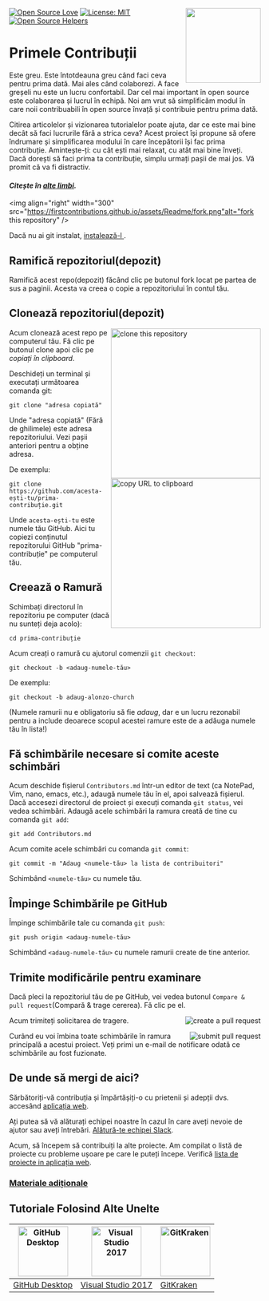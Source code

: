 [![Open Source Love](https://badges.frapsoft.com/os/v1/open-source.svg?v=103)](https://github.com/ellerbrock/open-source-badges/)
[<img align="right" width="150" src="https://firstcontributions.github.io/assets/Readme/join-slack-team.png">](https://join.slack.com/t/firstcontributors/shared_invite/enQtNjkxNzQwNzA2MTMwLTVhMWJjNjg2ODRlNWZhNjIzYjgwNDIyZWYwZjhjYTQ4OTBjMWM0MmFhZDUxNzBiYzczMGNiYzcxNjkzZDZlMDM)
[![License: MIT](https://img.shields.io/badge/License-MIT-green.svg)](https://opensource.org/licenses/MIT)
[![Open Source Helpers](https://www.codetriage.com/roshanjossey/first-contributions/badges/users.svg)](https://www.codetriage.com/roshanjossey/first-contributions)


# Primele Contribuții

Este greu. Este întotdeauna greu când faci ceva pentru prima dată. Mai ales când colaborezi. A face greșeli nu este un lucru confortabil. Dar cel mai important în open source este colaborarea și lucrul în echipă. Noi am vrut să simplificăm modul în care noii contribuabili în open source învață și contribuie pentru prima dată.

Citirea articolelor și vizionarea tutorialelor poate ajuta, dar ce este mai bine decât să faci lucrurile fără a strica ceva? Acest proiect își propune să ofere îndrumare și simplificarea modului în care începătorii își fac prima contribuție. Amintește-ți: cu cât ești mai relaxat, cu atât mai bine înveți. Dacă dorești să faci prima ta contribuție, simplu urmați pașii de mai jos. Vă promit că va fi distractiv.

#### *Citește în [alte limbi](Translations.md).* 

<img align="right" width="300" src="https://firstcontributions.github.io/assets/Readme/fork.png"alt="fork this repository" />

Dacă nu ai git instalat, [ instalează-l ]( https://help.github.com/articles/set-up-git/ ).

## Ramifică repozitoriul(depozit)

Ramifică acest repo(depozit) făcând clic pe butonul fork locat pe partea de sus a paginii.
Acesta va creea o copie a repozitoriului în contul tău.

## Clonează repozitoriul(depozit)

<img align="right" width="300" src="https://firstcontributions.github.io/assets/Readme/clone.png" alt="clone this repository" />

Acum clonează acest repo pe computerul tău. Fă clic pe butonul clone apoi clic pe *copiați în clipboard*.

Deschideți un terminal și executați următoarea comanda git: 

```
git clone "adresa copiată"
```
Unde "adresa copiată" (Fără de ghilimele) este adresa repozitoriului. Vezi pașii anteriori pentru a obține adresa.

<img align="right" width="300" src="https://firstcontributions.github.io/assets/Readme/copy-to-clipboard.png" alt="copy URL to clipboard" />

De exemplu:
```
git clone https://github.com/acesta-ești-tu/prima-contribuție.git
```
Unde `acesta-ești-tu` este numele tău GitHub. Aici tu copiezi conținutul repozitorului GitHub "prima-contribuție" pe computerul tău.

## Creează o Ramură

Schimbați directorul în repozitoriu pe computer (dacă nu sunteți deja acolo):

```
cd prima-contribuție
```
Acum creați o ramură cu ajutorul comenzii `git checkout`:
```
git checkout -b <adaug-numele-tău>
```

De exemplu:
```
git checkout -b adaug-alonzo-church
```
(Numele ramurii nu e obligatoriu să fie *adaug*, dar e un lucru rezonabil pentru a include deoarece scopul acestei ramure este de a adăuga numele tău în lista!)

## Fă schimbările necesare si comite aceste schimbări

Acum deschide fișierul `Contributors.md` într-un editor de text (ca NotePad, Vim, nano, emacs, etc.), adaugă numele tău în el, apoi salvează fișierul. Dacă accesezi directorul de proiect și execuți comanda `git status`, vei vedea schimbări. Adaugă acele schimbări la ramura creată de tine cu comanda `git add`:
```
git add Contributors.md
```

Acum comite acele schimbări cu comanda `git commit`:
```
git commit -m "Adaug <numele-tău> la lista de contribuitori"
```
Schimbând `<numele-tău>` cu numele tău.

## Împinge Schimbările pe GitHub

Împinge schimbările tale cu comanda `git push`:
```
git push origin <adaug-numele-tău>
```
Schimbând `<adaug-numele-tău>` cu numele ramurii create de tine anterior.

## Trimite modificările pentru examinare

Dacă pleci la repozitoriul tău de pe GitHub, vei vedea butonul `Compare & pull request`(Compară & trage cererea). Fă clic pe el.

<img style="float: right;" src="https://firstcontributions.github.io/assets/Readme/compare-and-pull.png" alt="create a pull request" />

Acum trimiteți solicitarea de tragere.

<img style="float: right;" src="https://firstcontributions.github.io/assets/Readme/submit-pull-request.png" alt="submit pull request" />

Curând eu voi îmbina toate schimbările în ramura principală a acestui proiect. Veți primi un e-mail de notificare odată ce schimbările au fost fuzionate.

## De unde să mergi de aici?

Sărbătoriți-vă contribuția și împărtășiți-o cu prietenii și adepții dvs. accesând [aplicația web](https://roshanjossey.github.io/first-contributions/#social-share).

Ați putea să vă alăturați echipei noastre în cazul în care aveți nevoie de ajutor sau aveți întrebări. [Alătură-te echipei Slack](https://join.slack.com/t/firstcontributors/shared_invite/enQtMzE1MTYwNzI3ODQ0LTZiMDA2OGI2NTYyNjM1MTFiNTc4YTRhZTg4OWZjMzA0ZWZmY2UxYzVkMzI1ZmVmOWI4ODdkZWQwNTM2NDVmNjY).

Acum, să începem să contribuiți la alte proiecte. Am compilat o listă de proiecte cu probleme ușoare pe care le puteți începe. Verifică  [lista de proiecte in aplicația web](https://roshanjossey.github.io/first-contributions/#project-list).

### [ Materiale adiționale ](../additional-material/git_workflow_scenarios/additional-material.md)


## Tutoriale Folosind Alte Unelte

|<a href="../github-desktop-tutorial.md"><img alt="GitHub Desktop" src="https://desktop.github.com/images/desktop-icon.svg" width="100"></a>|<a href="../github-windows-vs2017-tutorial.md"><img alt="Visual Studio 2017" src="https://upload.wikimedia.org/wikipedia/commons/c/cd/Visual_Studio_2017_Logo.svg" width="100"></a>|<a href="../gitkraken-tutorial.md"><img alt="GitKraken" src="https://firstcontributions.github.io/assets/Readme/gk-icon.png" width="100"></a>|
|---|---|---|
|[GitHub Desktop](../github-desktop-tutorial.md)|[Visual Studio 2017](../github-windows-vs2017-tutorial.md)|[GitKraken](../gitkraken-tutorial.md)|

